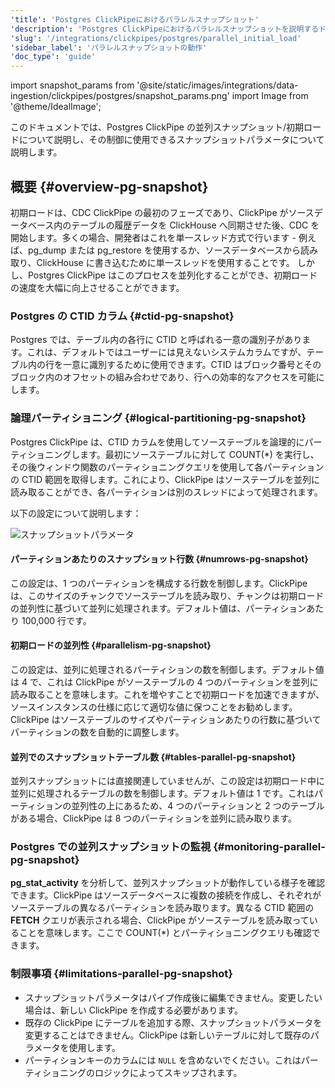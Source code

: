 ```yaml
---
'title': 'Postgres ClickPipeにおけるパラレルスナップショット'
'description': 'Postgres ClickPipeにおけるパラレルスナップショットを説明するドキュメント'
'slug': '/integrations/clickpipes/postgres/parallel_initial_load'
'sidebar_label': 'パラレルスナップショットの動作'
'doc_type': 'guide'
---
```


import snapshot_params from '@site/static/images/integrations/data-ingestion/clickpipes/postgres/snapshot_params.png'
import Image from '@theme/IdealImage';

このドキュメントでは、Postgres ClickPipe の並列スナップショット/初期ロードについて説明し、その制御に使用できるスナップショットパラメータについて説明します。

## 概要 {#overview-pg-snapshot}

初期ロードは、CDC ClickPipe の最初のフェーズであり、ClickPipe がソースデータベース内のテーブルの履歴データを ClickHouse へ同期させた後、CDC を開始します。多くの場合、開発者はこれを単一スレッド方式で行います - 例えば、pg_dump または pg_restore を使用するか、ソースデータベースから読み取り、ClickHouse に書き込むために単一スレッドを使用することです。
しかし、Postgres ClickPipe はこのプロセスを並列化することができ、初期ロードの速度を大幅に向上させることができます。

### Postgres の CTID カラム {#ctid-pg-snapshot}
Postgres では、テーブル内の各行に CTID と呼ばれる一意の識別子があります。これは、デフォルトではユーザーには見えないシステムカラムですが、テーブル内の行を一意に識別するために使用できます。CTID はブロック番号とそのブロック内のオフセットの組み合わせであり、行への効率的なアクセスを可能にします。

### 論理パーティショニング {#logical-partitioning-pg-snapshot}
Postgres ClickPipe は、CTID カラムを使用してソーステーブルを論理的にパーティショニングします。最初にソーステーブルに対して COUNT(*) を実行し、その後ウィンドウ関数のパーティショニングクエリを使用して各パーティションの CTID 範囲を取得します。これにより、ClickPipe はソーステーブルを並列に読み取ることができ、各パーティションは別のスレッドによって処理されます。

以下の設定について説明します：

<Image img={snapshot_params} alt="スナップショットパラメータ" size="md"/>

#### パーティションあたりのスナップショット行数 {#numrows-pg-snapshot}

この設定は、1 つのパーティションを構成する行数を制御します。ClickPipe は、このサイズのチャンクでソーステーブルを読み取り、チャンクは初期ロードの並列性に基づいて並列に処理されます。デフォルト値は、パーティションあたり 100,000 行です。

#### 初期ロードの並列性 {#parallelism-pg-snapshot}

この設定は、並列に処理されるパーティションの数を制御します。デフォルト値は 4 で、これは ClickPipe がソーステーブルの 4 つのパーティションを並列に読み取ることを意味します。これを増やすことで初期ロードを加速できますが、ソースインスタンスの仕様に応じて適切な値に保つことをお勧めします。ClickPipe はソーステーブルのサイズやパーティションあたりの行数に基づいてパーティションの数を自動的に調整します。

#### 並列でのスナップショットテーブル数 {#tables-parallel-pg-snapshot}

並列スナップショットには直接関連していませんが、この設定は初期ロード中に並列に処理されるテーブルの数を制御します。デフォルト値は 1 です。これはパーティションの並列性の上にあるため、4 つのパーティションと 2 つのテーブルがある場合、ClickPipe は 8 つのパーティションを並列に読み取ります。

### Postgres での並列スナップショットの監視 {#monitoring-parallel-pg-snapshot}

**pg_stat_activity** を分析して、並列スナップショットが動作している様子を確認できます。ClickPipe はソースデータベースに複数の接続を作成し、それぞれがソーステーブルの異なるパーティションを読み取ります。異なる CTID 範囲の **FETCH** クエリが表示される場合、ClickPipe がソーステーブルを読み取っていることを意味します。ここで COUNT(*) とパーティショニングクエリも確認できます。

### 制限事項 {#limitations-parallel-pg-snapshot}

- スナップショットパラメータはパイプ作成後に編集できません。変更したい場合は、新しい ClickPipe を作成する必要があります。
- 既存の ClickPipe にテーブルを追加する際、スナップショットパラメータを変更することはできません。ClickPipe は新しいテーブルに対して既存のパラメータを使用します。
- パーティションキーのカラムには `NULL` を含めないでください。これはパーティショニングのロジックによってスキップされます。
